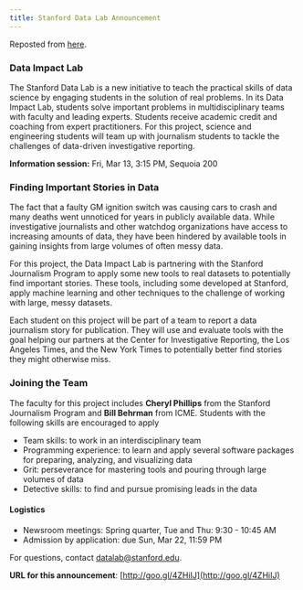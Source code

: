 ```yaml
---
title: Stanford Data Lab Announcement
---
```


Reposted from [here](https://docs.google.com/document/d/1e-6ryXGf1PGb6K__FLK6i-siGv_bKjJ8UJZUuf1wbW8/edit).


### Data Impact Lab

The Stanford Data Lab is a new initiative to teach the practical skills of data science by engaging students in the solution of real problems. In its Data Impact Lab, students solve important problems in multidisciplinary teams with faculty and leading experts. Students receive academic credit and coaching from expert practitioners. For this project, science and engineering students will team up with journalism students to tackle the challenges of data-driven investigative reporting.

__Information session:__ Fri, Mar 13, 3:15 PM, Sequoia 200


### Finding Important Stories in Data

The fact that a faulty GM ignition switch was causing cars to crash and many deaths went unnoticed for years in publicly available data. While investigative journalists and other watchdog organizations have access to increasing amounts of data, they have been hindered by available tools in gaining insights from large volumes of often messy data.

For this project, the Data Impact Lab is partnering with the Stanford Journalism Program to apply some new tools to real datasets to potentially find important stories. These tools, including some developed at Stanford, apply machine learning and other techniques to the challenge of working with large, messy datasets.

Each student on this project will be part of a team to report a data journalism story for publication. They will use and evaluate tools with the goal helping our partners at the Center for Investigative Reporting, the Los Angeles Times, and the New York Times to potentially better find stories they might otherwise miss.

### Joining the Team

The faculty for this project includes __Cheryl Phillips__ from the Stanford Journalism Program and __Bill Behrman__ from ICME. Students with the following skills are encouraged to apply

- Team skills: to work in an interdisciplinary team
- Programming experience: to learn and apply several software packages for preparing, analyzing, and visualizing data
- Grit: perseverance for mastering tools and pouring through large volumes of data
- Detective skills: to find and pursue promising leads in the data

#### Logistics

- Newsroom meetings: Spring quarter, Tue and Thu: 9:30 - 10:45 AM
- Admission by application: due Sun, Mar 22, 11:59 PM

For questions, contact datalab@stanford.edu.

__URL for this announcement__: [http://goo.gl/4ZHiIJ](http://goo.gl/4ZHiIJ)
